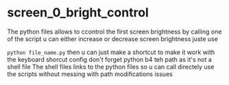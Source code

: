 # screen_0_bright_control
The python files allows to ccontrol the first screen brightness by calling one of the script u can either increase or decrease screen brightness juste use

  `python file_name.py`
then u can just make a shortcut to make it work with the keyboard shorcut config
don't forget python b4 teh path as it's not a shell file 
The shell files links to the python files so u can call directely use the scripts without messing with path modifications issues
